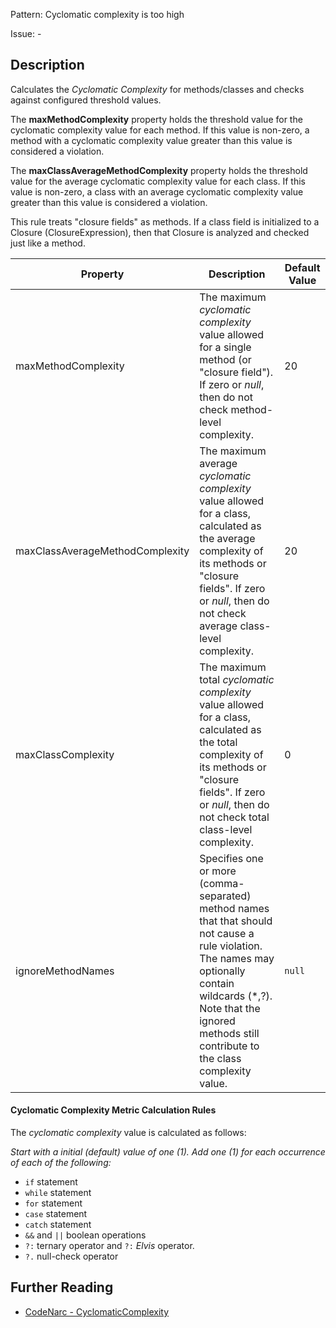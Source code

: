 Pattern: Cyclomatic complexity is too high

Issue: -

## Description

Calculates the *Cyclomatic Complexity* for methods/classes and checks against configured threshold values.

The **maxMethodComplexity** property holds the threshold value for the cyclomatic complexity value for each method. If this value is non-zero, a method with a cyclomatic complexity value greater than this value is considered a violation.

The **maxClassAverageMethodComplexity** property holds the threshold value for the average cyclomatic complexity value for each class. If this value is non-zero, a class with an average cyclomatic complexity value greater than this value is considered a violation.

This rule treats "closure fields" as methods. If a class field is initialized to a Closure (ClosureExpression), then that Closure is analyzed and checked just like a method.

| **Property**                    | **Description**                                                                                                                                                                                                                    | **Default Value** |
| --- | --- | --- |
| maxMethodComplexity             | The maximum *cyclomatic complexity* value allowed for a single method (or "closure field"). If zero or *null*, then do not check method-level complexity.                                                                          | 20                |
| maxClassAverageMethodComplexity | The maximum average *cyclomatic complexity* value allowed for a class, calculated as the average complexity of its methods or "closure fields". If zero or *null*, then do not check average class-level complexity.               | 20                |
| maxClassComplexity              | The maximum total *cyclomatic complexity* value allowed for a class, calculated as the total complexity of its methods or "closure fields". If zero or *null*, then do not check total class-level complexity.                     | 0                 |
| ignoreMethodNames               | Specifies one or more (comma-separated) method names that that should not cause a rule violation. The names may optionally contain wildcards (\*,?). Note that the ignored methods still contribute to the class complexity value. | `null`            |

#### Cyclomatic Complexity Metric Calculation Rules<span id="Cyclomatic_Complexity_Metric_Calculation_Rules"></span>

The *cyclomatic complexity* value is calculated as follows:

*Start with a initial (default) value of one (1). Add one (1) for each occurrence of each of the following:*

-   `if` statement
-   `while` statement
-   `for` statement
-   `case` statement
-   `catch` statement
-   `&&` and `||` boolean operations
-   `?:` ternary operator and `?:` *Elvis* operator.
-   `?.` null-check operator

## Further Reading

* [CodeNarc - CyclomaticComplexity](http://codenarc.sourceforge.net/codenarc-rules-size.html#CyclomaticComplexity)
